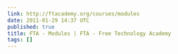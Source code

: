 ```yaml
---
link: http://ftacademy.org/courses/modules
date: 2011-01-29 14:37 UTC
published: true
title: FTA - Modules | FTA - Free Technology Academy
tags: []
---
```



